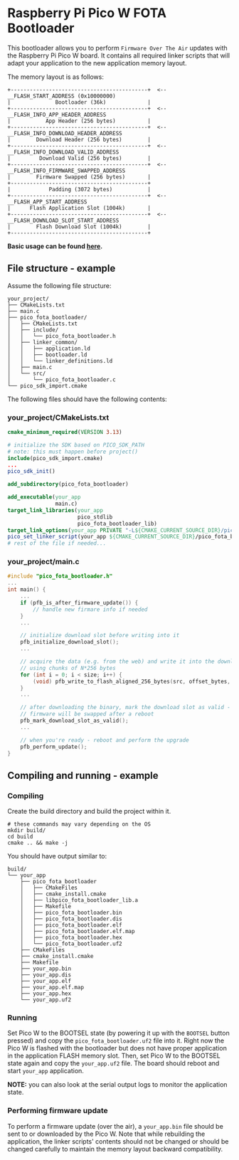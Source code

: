# Raspberry Pi Pico W FOTA Bootloader

This bootloader allows you to perform `Firmware Over The Air` updates with the
Raspberry Pi Pico W board. It contains all required linker scripts that will
adapt your application to the new application memory layout.

The memory layout is as follows:

```
+-------------------------------------------+  <-- __FLASH_START_ADDRESS (0x10000000)
|              Bootloader (36k)             |
+-------------------------------------------+  <-- __FLASH_INFO_APP_HEADER_ADDRESS
|           App Header (256 bytes)          |
+-------------------------------------------+  <-- __FLASH_INFO_DOWNLOAD_HEADER_ADDRESS
|        Download Header (256 bytes)        |
+-------------------------------------------+  <-- __FLASH_INFO_DOWNLOAD_VALID_ADDRESS
|         Download Valid (256 bytes)        |
+-------------------------------------------+  <-- __FLASH_INFO_FIRMWARE_SWAPPED_ADDRESS
|        Firmware Swapped (256 bytes)       |
+-------------------------------------------+
|            Padding (3072 bytes)           |
+-------------------------------------------+  <-- __FLASH_APP_START_ADDRESS
|      Flash Application Slot (1004k)       |
+-------------------------------------------+  <-- __FLASH_DOWNLOAD_SLOT_START_ADDRESS
|        Flash Download Slot (1004k)        |
+-------------------------------------------+
```

**Basic usage can be found
[here](https://github.com/JZimnol/pico_fota_example).**

## File structure - example

Assume the following file structure:
```
your_project/
├── CMakeLists.txt
├── main.c
├── pico_fota_bootloader/
│   ├── CMakeLists.txt
│   ├── include/
│   │   └── pico_fota_bootloader.h
│   ├── linker_common/
│   │   ├── application.ld
│   │   ├── bootloader.ld
│   │   └── linker_definitions.ld
│   ├── main.c
│   └── src/
│       └── pico_fota_bootloader.c
└── pico_sdk_import.cmake

```

The following files should have the following contents:

### your_project/CMakeLists.txt

```cmake
cmake_minimum_required(VERSION 3.13)

# initialize the SDK based on PICO_SDK_PATH
# note: this must happen before project()
include(pico_sdk_import.cmake)
...
pico_sdk_init()

add_subdirectory(pico_fota_bootloader)

add_executable(your_app
               main.c)
target_link_libraries(your_app
                      pico_stdlib
                      pico_fota_bootloader_lib)
target_link_options(your_app PRIVATE "-L${CMAKE_CURRENT_SOURCE_DIR}/pico_fota_bootloader/linker_common")
pico_set_linker_script(your_app ${CMAKE_CURRENT_SOURCE_DIR}/pico_fota_bootloader/linker_common/application.ld)
# rest of the file if needed...
```

### your_project/main.c
```c
#include "pico_fota_bootloader.h"
...
int main() {
    ...
    if (pfb_is_after_firmware_update()) {
        // handle new firmare info if needed
    }
    ...

    // initialize download slot before writing into it
    pfb_initialize_download_slot();
    ...

    // acquire the data (e.g. from the web) and write it into the download slot
    // using chunks of N*256 bytes
    for (int i = 0; i < size; i++) {
        (void) pfb_write_to_flash_aligned_256_bytes(src, offset_bytes, len_bytes);
    }
    ...

    // after downloading the binary, mark the download slot as valid - the
    // firmware will be swapped after a reboot
    pfb_mark_download_slot_as_valid();
    ...

    // when you're ready - reboot and perform the upgrade
    pfb_perform_update();
}
```

## Compiling and running - example

### Compiling

Create the build directory and build the project within it.

```shell
# these commands may vary depending on the OS
mkdir build/
cd build
cmake .. && make -j
```

You should have output similar to:

```
build/
└── your_app
    ├── pico_fota_bootloader
    │   ├── CMakeFiles
    │   ├── cmake_install.cmake
    │   ├── libpico_fota_bootloader_lib.a
    │   ├── Makefile
    │   ├── pico_fota_bootloader.bin
    │   ├── pico_fota_bootloader.dis
    │   ├── pico_fota_bootloader.elf
    │   ├── pico_fota_bootloader.elf.map
    │   ├── pico_fota_bootloader.hex
    │   └── pico_fota_bootloader.uf2
    ├── CMakeFiles
    ├── cmake_install.cmake
    ├── Makefile
    ├── your_app.bin
    ├── your_app.dis
    ├── your_app.elf
    ├── your_app.elf.map
    ├── your_app.hex
    └── your_app.uf2
```

### Running

Set Pico W to the BOOTSEL state (by powering it up with the `BOOTSEL` button
pressed) and copy the `pico_fota_bootloader.uf2` file into it. Right now the
Pico W is flashed with the bootloader but does not have proper application in
the application FLASH memory slot. Then, set Pico W to the BOOTSEL state again
and copy the `your_app.uf2` file. The board should reboot and start `your_app`
application.

**NOTE:** you can also look at the serial output logs to monitor the
application state.

### Performing firmware update

To perform a firmware update (over the air), a `your_app.bin` file should be
sent to or downloaded by the Pico W. Note that while rebuilding the
application, the linker scripts' contents should not be changed or should be
changed carefully to maintain the memory layout backward compatibility.
